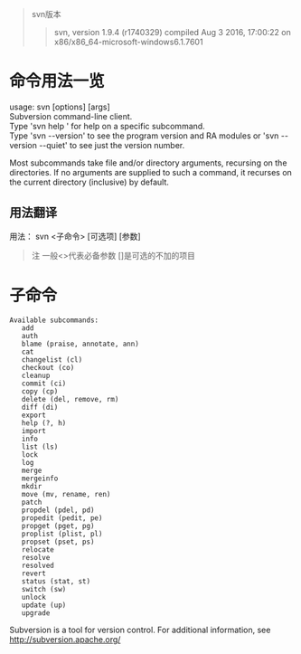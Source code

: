 > svn版本
  >> svn, version 1.9.4 (r1740329)
   compiled Aug  3 2016, 17:00:22 on x86/x86_64-microsoft-windows6.1.7601


# 命令用法一览
usage: svn <subcommand> [options] [args]  
Subversion command-line client.  
Type 'svn help <subcommand>' for help on a specific subcommand.  
Type 'svn --version' to see the program version and RA modules
or 'svn --version --quiet' to see just the version number.

Most subcommands take file and/or directory arguments, recursing
on the directories.  If no arguments are supplied to such a
command, it recurses on the current directory (inclusive) by default.

## 用法翻译
 用法： svn <子命令> [可选项] [参数]
 > 注 一般<>代表必备参数 []是可选的不加的项目


# 子命令
```
Available subcommands:
   add
   auth
   blame (praise, annotate, ann)
   cat
   changelist (cl)
   checkout (co)
   cleanup
   commit (ci)
   copy (cp)
   delete (del, remove, rm)
   diff (di)
   export
   help (?, h)
   import
   info
   list (ls)
   lock
   log
   merge
   mergeinfo
   mkdir
   move (mv, rename, ren)
   patch
   propdel (pdel, pd)
   propedit (pedit, pe)
   propget (pget, pg)
   proplist (plist, pl)
   propset (pset, ps)
   relocate
   resolve
   resolved
   revert
   status (stat, st)
   switch (sw)
   unlock
   update (up)
   upgrade
```

Subversion is a tool for version control.
For additional information, see http://subversion.apache.org/
